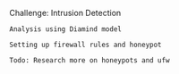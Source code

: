Challenge: Intrusion Detection

    Analysis using Diamind model

    Setting up firewall rules and honeypot

    Todo: Research more on honeypots and ufw
